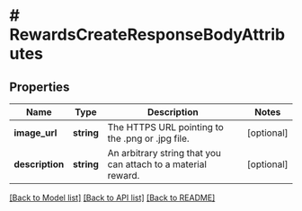 # # RewardsCreateResponseBodyAttributes

## Properties

Name | Type | Description | Notes
------------ | ------------- | ------------- | -------------
**image_url** | **string** | The HTTPS URL pointing to the .png or .jpg file. | [optional]
**description** | **string** | An arbitrary string that you can attach to a material reward. | [optional]

[[Back to Model list]](../../README.md#models) [[Back to API list]](../../README.md#endpoints) [[Back to README]](../../README.md)
